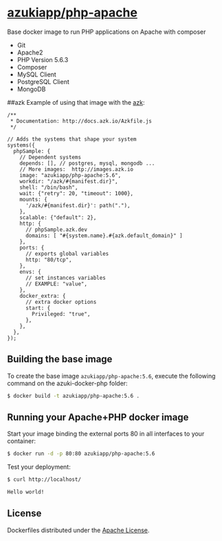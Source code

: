 [azukiapp/php-apache](https://registry.hub.docker.com/u/azukiapp/php-apache/)
================

Base docker image to run PHP applications on Apache with composer

- Git
- Apache2
- PHP Version 5.6.3
- Composer
- MySQL Client
- PostgreSQL Client
- MongoDB

##azk
Example of using that image with the [azk](http://azk.io):

```
/**
 * Documentation: http://docs.azk.io/Azkfile.js
 */

// Adds the systems that shape your system
systems({
  phpSample: {
    // Dependent systems
    depends: [], // postgres, mysql, mongodb ...
    // More images:  http://images.azk.io
    image: "azukiapp/php-apache:5.6",
    workdir: "/azk/#{manifest.dir}",
    shell: "/bin/bash",
    wait: {"retry": 20, "timeout": 1000},
    mounts: {
      '/azk/#{manifest.dir}': path("."),
    },
    scalable: {"default": 2},
    http: {
      // phpSample.azk.dev
      domains: [ "#{system.name}.#{azk.default_domain}" ]
    },
    ports: {
      // exports global variables
      http: "80/tcp",
    },
    envs: {
      // set instances variables
      // EXAMPLE: "value",
    },
    docker_extra: {
      // extra docker options
      start: {
        Privileged: "true",
      },
    },
  },
});

```

Building the base image
-----------------------

To create the base image `azukiapp/php-apache:5.6`, execute the following command on the azuki-docker-php folder:

```sh
$ docker build -t azukiapp/php-apache:5.6 .
```

Running your Apache+PHP docker image
------------------------------------

Start your image binding the external ports 80 in all interfaces to your container:

```sh
$ docker run -d -p 80:80 azukiapp/php-apache:5.6
```

Test your deployment:

```sh
$ curl http://localhost/

Hello world!
```

## License

Dockerfiles distributed under the [Apache License](https://github.com/azukiapp/dockerfiles/blob/master/LICENSE).
